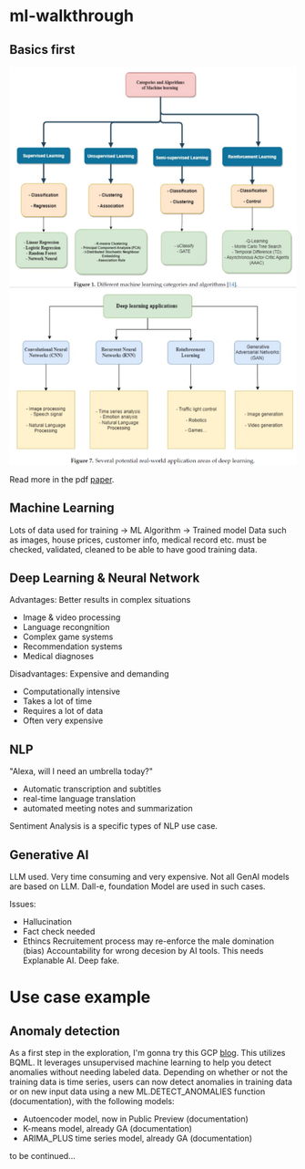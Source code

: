 # ml-walkthrough

## Basics first

![category](assets/ML_categories_and_algorithms.png)
![use of deep learning](assets/real_world_application_of_deep_learning.png)

Read more in the pdf [paper](computers-12-00091.pdf).

## Machine Learning
Lots of data used for training -> ML Algorithm -> Trained model
Data such as images, house prices, customer info, medical record etc. must be checked, validated, cleaned to be able to have good training data.

## Deep Learning & Neural Network
Advantages:
Better results in complex situations
- Image & video processing
- Language recongnition
- Complex game systems
- Recommendation systems
- Medical diagnoses

Disadvantages:
Expensive and demanding
- Computationally intensive
- Takes a lot of time
- Requires a lot of data
- Often very expensive

## NLP
"Alexa, will I need an umbrella today?"
- Automatic transcription and subtitles
- real-time language translation
- automated meeting notes and summarization

Sentiment Analysis is a specific types of NLP use case.

## Generative AI
LLM used. Very time consuming and very expensive.
Not all GenAI models are based on LLM. Dall-e, foundation Model are used in such cases.

Issues:
- Hallucination
- Fact check needed
- Ethincs
  Recruitement process may re-enforce the male domination (bias)
  Accountability for wrong decesion by AI tools. This needs Explanable AI.
  Deep fake.

# Use case example  
## Anomaly detection
As a first step in the exploration, I'm gonna try this GCP [blog](https://cloud.google.com/blog/products/data-analytics/bigquery-ml-unsupervised-anomaly-detection). This utilizes BQML.
It leverages unsupervised machine learning to help you detect anomalies without needing labeled data. Depending on whether or not the training data is time series, users can now detect anomalies in training data or on new input data using a new ML.DETECT_ANOMALIES function (documentation), with the following models:

- Autoencoder model, now in Public Preview (documentation)
- K-means model, already GA (documentation)
- ARIMA_PLUS time series model, already GA (documentation)

to be continued...
